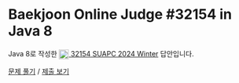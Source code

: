 # Baekjoon Online Judge #32154 in Java 8
Java 8로 작성한 [<img src="https://static.solved.ac/tier_small/1.svg" height="20" align="center">
32154 SUAPC 2024 Winter](https://www.acmicpc.net/problem/32154) 답안입니다.

[문제 풀기](https://www.acmicpc.net/problem/32154) /
[제출 보기](https://www.acmicpc.net/source/87225533)
